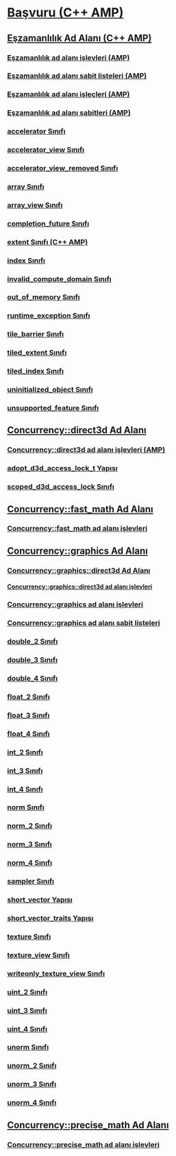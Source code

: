 # [Başvuru (C++ AMP)](reference-cpp-amp.md)
## [Eşzamanlılık Ad Alanı (C++ AMP)](concurrency-namespace-cpp-amp.md)
### [Eşzamanlılık ad alanı işlevleri (AMP)](concurrency-namespace-functions-amp.md)
### [Eşzamanlılık ad alanı sabit listeleri (AMP)](concurrency-namespace-enums-amp.md)
### [Eşzamanlılık ad alanı işleçleri (AMP)](concurrency-namespace-operators-amp.md)
### [Eşzamanlılık ad alanı sabitleri (AMP)](concurrency-namespace-constants-amp.md)
### [accelerator Sınıfı](accelerator-class.md)
### [accelerator_view Sınıfı](accelerator-view-class.md)
### [accelerator_view_removed Sınıfı](accelerator-view-removed-class.md)
### [array Sınıfı](array-class.md)
### [array_view Sınıfı](array-view-class.md)
### [completion_future Sınıfı](completion-future-class.md)
### [extent Sınıfı (C++ AMP)](extent-class.md)
### [index Sınıfı](index-class.md)
### [invalid_compute_domain Sınıfı](invalid-compute-domain-class.md)
### [out_of_memory Sınıfı](out-of-memory-class.md)
### [runtime_exception Sınıfı](runtime-exception-class.md)
### [tile_barrier Sınıfı](tile-barrier-class.md)
### [tiled_extent Sınıfı](tiled-extent-class.md)
### [tiled_index Sınıfı](tiled-index-class.md)
### [uninitialized_object Sınıfı](uninitialized-object-class.md)
### [unsupported_feature Sınıfı](unsupported-feature-class.md)
## [Concurrency::direct3d Ad Alanı](concurrency-direct3d-namespace.md)
### [Concurrency::direct3d ad alanı işlevleri (AMP)](concurrency-direct3d-namespace-functions-amp.md)
### [adopt_d3d_access_lock_t Yapısı](adopt-d3d-access-lock-t-structure.md)
### [scoped_d3d_access_lock Sınıfı](scoped-d3d-access-lock-class.md)
## [Concurrency::fast_math Ad Alanı](concurrency-fast-math-namespace.md)
### [Concurrency::fast_math ad alanı işlevleri](concurrency-fast-math-namespace-functions.md)
## [Concurrency::graphics Ad Alanı](concurrency-graphics-namespace.md)
### [Concurrency::graphics::direct3d Ad Alanı](concurrency-graphics-direct3d-namespace.md)
#### [Concurrency::graphics::direct3d ad alanı işlevleri](concurrency-graphics-direct3d-namespace-functions.md)
### [Concurrency::graphics ad alanı işlevleri](concurrency-graphics-namespace-functions.md)
### [Concurrency::graphics ad alanı sabit listeleri](concurrency-graphics-namespace-enums.md)
### [double_2 Sınıfı](double-2-class.md)
### [double_3 Sınıfı](double-3-class.md)
### [double_4 Sınıfı](double-4-class.md)
### [float_2 Sınıfı](float-2-class.md)
### [float_3 Sınıfı](float-3-class.md)
### [float_4 Sınıfı](float-4-class.md)
### [int_2 Sınıfı](int-2-class.md)
### [int_3 Sınıfı](int-3-class.md)
### [int_4 Sınıfı](int-4-class.md)
### [norm Sınıfı](norm-class.md)
### [norm_2 Sınıfı](norm-2-class.md)
### [norm_3 Sınıfı](norm-3-class.md)
### [norm_4 Sınıfı](norm-4-class.md)
### [sampler Sınıfı](sampler-class.md)
### [short_vector Yapısı](short-vector-structure.md)
### [short_vector_traits Yapısı](short-vector-traits-structure.md)
### [texture Sınıfı](texture-class.md)
### [texture_view Sınıfı](texture-view-class.md)
### [writeonly_texture_view Sınıfı](writeonly-texture-view-class.md)
### [uint_2 Sınıfı](uint-2-class.md)
### [uint_3 Sınıfı](uint-3-class.md)
### [uint_4 Sınıfı](uint-4-class.md)
### [unorm Sınıfı](unorm-class.md)
### [unorm_2 Sınıfı](unorm-2-class.md)
### [unorm_3 Sınıfı](unorm-3-class.md)
### [unorm_4 Sınıfı](unorm-4-class.md)
## [Concurrency::precise_math Ad Alanı](concurrency-precise-math-namespace.md)
### [Concurrency::precise_math ad alanı işlevleri](concurrency-precise-math-namespace-functions.md)
